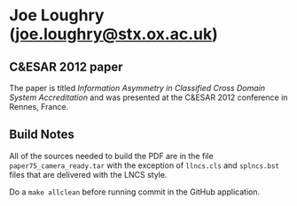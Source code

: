 Joe Loughry (joe.loughry@stx.ox.ac.uk)
===========

C&ESAR 2012 paper
-----------------

The paper is titled *Information Asymmetry in Classified Cross Domain System Accreditation*
and was presented at the C&ESAR 2012 conference in Rennes, France.

Build Notes
-----------

All of the sources needed to build the PDF are in the file `paper75_camera_ready.tar` with
the exception of `llncs.cls` and `splncs.bst` files that are delivered with the LNCS style.

Do a `make allclean` before running commit in the GitHub application.

